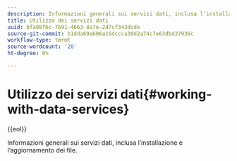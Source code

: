 ```yaml
---
description: Informazioni generali sui servizi dati, inclusa l’installazione e l’aggiornamento dei file.
title: Utilizzo dei servizi dati
uuid: bfa08f6c-7b91-4663-8a7e-2d7cf343dcde
source-git-commit: b1dda69a606a16dccca30d2a74c7e63dbd27936c
workflow-type: tm+mt
source-wordcount: '28'
ht-degree: 0%

---
```



# Utilizzo dei servizi dati{#working-with-data-services}

{{eol}}

Informazioni generali sui servizi dati, inclusa l’installazione e l’aggiornamento dei file.

